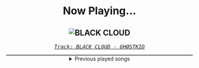 <div align="center"> 
<h1>Now Playing...</h1>

![BLACK CLOUD](https://i.scdn.co/image/ab67616d00001e02159f99b3f0b9715394dec57a)
--
_<samp><a href="https://open.spotify.com/track/1Teu8z8vp3dVfPeSzoPZh6">Track: BLACK CLOUD - GHØSTKID</a></samp>_

<div style="border: 1px #4B5054 solid"></div>
<details>
  <summary>
    Previous played songs
  </summary>
  <table>
    <thead>
      <tr>
        <th>
          Artist
        </th>
        <th>
          Song
        </th>
        <th>
          Link
        </th>
      </tr>
    </thead>
    <tbody>
      <tr><td>GHØSTKID</td><td>BLACK CLOUD</td><td><a href="https://open.spotify.com/track/1Teu8z8vp3dVfPeSzoPZh6">https://open.spotify.com/track/1Teu8z8vp3dVfPeSzoPZh6</a></td></tr><tr><td>ASHEN</td><td>Crystal Tears</td><td><a href="https://open.spotify.com/track/0T38Jfme3g0iyVrrE5hYfU">https://open.spotify.com/track/0T38Jfme3g0iyVrrE5hYfU</a></td></tr><tr><td>Our Promise</td><td>Human Lips</td><td><a href="https://open.spotify.com/track/10RTON7ilnO0rP9QyYiF40">https://open.spotify.com/track/10RTON7ilnO0rP9QyYiF40</a></td></tr><tr><td>Shallowsky</td><td>Echoes</td><td><a href="https://open.spotify.com/track/5WilW7zcHLXvVTulQsdNoU">https://open.spotify.com/track/5WilW7zcHLXvVTulQsdNoU</a></td></tr><tr><td>TSS</td><td>Notes In The Dark</td><td><a href="https://open.spotify.com/track/6yHsyW2f3PFGLSbdjxupx5">https://open.spotify.com/track/6yHsyW2f3PFGLSbdjxupx5</a></td></tr><tr><td>Stain The Canvas</td><td>Inevitable</td><td><a href="https://open.spotify.com/track/1mrBs33qx218fSZ6d6Zb7d">https://open.spotify.com/track/1mrBs33qx218fSZ6d6Zb7d</a></td></tr><tr><td>ASHEN</td><td>Chimera</td><td><a href="https://open.spotify.com/track/4C6gBgv63tU0ItCSRRwTRm">https://open.spotify.com/track/4C6gBgv63tU0ItCSRRwTRm</a></td></tr><tr><td>Revnoir</td><td>The Pact</td><td><a href="https://open.spotify.com/track/65vY8anCVpjrERrN4vzZ13">https://open.spotify.com/track/65vY8anCVpjrERrN4vzZ13</a></td></tr><tr><td>Downswing</td><td>For What It's Worth</td><td><a href="https://open.spotify.com/track/64LBLOdsomg19NyrOm3LhM">https://open.spotify.com/track/64LBLOdsomg19NyrOm3LhM</a></td></tr><tr><td>Our Promise</td><td>Renegades</td><td><a href="https://open.spotify.com/track/0tm8cNgXGRRwPur5q8qdUg">https://open.spotify.com/track/0tm8cNgXGRRwPur5q8qdUg</a></td></tr><tr><td>We Came As Romans</td><td>bad luck</td><td><a href="https://open.spotify.com/track/4l6m1x05ChXrZA7GEoQtO6">https://open.spotify.com/track/4l6m1x05ChXrZA7GEoQtO6</a></td></tr><tr><td>ASHEN</td><td>Oblivion</td><td><a href="https://open.spotify.com/track/2FRswSryr77ZnU5arQbfH2">https://open.spotify.com/track/2FRswSryr77ZnU5arQbfH2</a></td></tr><tr><td>Bad Omens</td><td>Specter</td><td><a href="https://open.spotify.com/track/4lRUap4ND2cVzBU6AnLrlE">https://open.spotify.com/track/4lRUap4ND2cVzBU6AnLrlE</a></td></tr><tr><td>Bad Omens</td><td>Impose</td><td><a href="https://open.spotify.com/track/3kMc83bWNdcaX1dmARQIII">https://open.spotify.com/track/3kMc83bWNdcaX1dmARQIII</a></td></tr><tr><td>ASHEN</td><td>Chimera's Theme</td><td><a href="https://open.spotify.com/track/6AbVCVKfnKAVGmvsbgRKXu">https://open.spotify.com/track/6AbVCVKfnKAVGmvsbgRKXu</a></td></tr><tr><td>ASHEN</td><td>Oblivion</td><td><a href="https://open.spotify.com/track/2FRswSryr77ZnU5arQbfH2">https://open.spotify.com/track/2FRswSryr77ZnU5arQbfH2</a></td></tr><tr><td>ASHEN</td><td>Oblivion</td><td><a href="https://open.spotify.com/track/2FRswSryr77ZnU5arQbfH2">https://open.spotify.com/track/2FRswSryr77ZnU5arQbfH2</a></td></tr><tr><td>ASHEN</td><td>Oblivion</td><td><a href="https://open.spotify.com/track/2FRswSryr77ZnU5arQbfH2">https://open.spotify.com/track/2FRswSryr77ZnU5arQbfH2</a></td></tr><tr><td>ASHEN</td><td>Chimera's Theme</td><td><a href="https://open.spotify.com/track/6AbVCVKfnKAVGmvsbgRKXu">https://open.spotify.com/track/6AbVCVKfnKAVGmvsbgRKXu</a></td></tr><tr><td>ASHEN</td><td>Oblivion</td><td><a href="https://open.spotify.com/track/2FRswSryr77ZnU5arQbfH2">https://open.spotify.com/track/2FRswSryr77ZnU5arQbfH2</a></td></tr>
    </tbody>
  </table>
</details>

</div>
